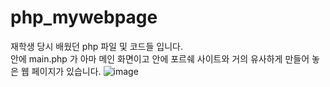 # php_mywebpage
재학생 당시 배웠던 php 파일 및 코드들 입니다.<br/>
안에 main.php 가 아마 메인 화면이고 안에 포르쉐 사이트와 거의 유사하게 만들어 놓은 웹 페이지가 있습니다.
![image](https://github.com/user-attachments/assets/a992c56d-5b04-4dee-98e6-942d24b0209f)
